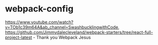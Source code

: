 # webpack-config
https://www.youtube.com/watch?v=TOb1c39m64A&ab_channel=SwashbucklingwithCode, https://github.com/Jimmydalecleveland/webpack-starters/tree/react-full-project-latest - Thank you Webpack Jesus